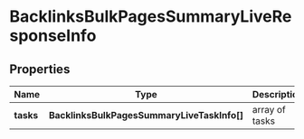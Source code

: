 # BacklinksBulkPagesSummaryLiveResponseInfo

## Properties

| Name | Type | Description | Notes |
|------------ | ------------- | ------------- | -------------|
**tasks** | **BacklinksBulkPagesSummaryLiveTaskInfo[]** | array of tasks |[optional]|